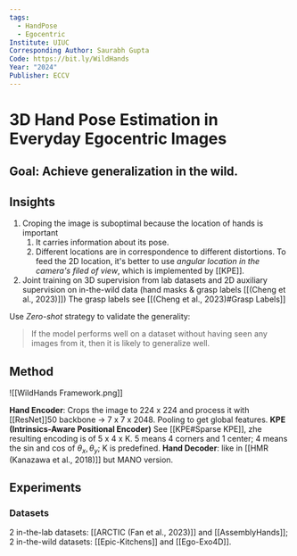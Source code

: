 ```yaml
---
tags:
  - HandPose
  - Egocentric
Institute: UIUC
Corresponding Author: Saurabh Gupta
Code: https://bit.ly/WildHands
Year: "2024"
Publisher: ECCV
---
```

# 3D Hand Pose Estimation in Everyday Egocentric Images
## Goal: Achieve generalization in the wild.

## Insights
1. Croping the image is suboptimal because the location of hands is important
	1. It carries information about its pose. 
	2. Different locations are in correspondence to different distortions.
	To feed the 2D location, it's better to use *angular location in the camera's filed of view*, which is implemented by [[KPE]].
2. Joint training on 3D supervision from lab datasets and 2D auxiliary supervision on in-the-wild data (hand masks & grasp labels [[(Cheng et al., 2023)]]) The grasp labels see [[(Cheng et al., 2023)#Grasp Labels]]

Use *Zero-shot* strategy to validate the generality:
> If the model performs well on a dataset without having seen any images from it, then it is likely to generalize well.
## Method
![[WildHands Framework.png]]

**Hand Encoder**: Crops the image to 224 x 224 and process it with [[ResNet]]50 backbone -> 7 x 7 x 2048. Pooling to get global features.
**KPE (Intrinsics-Aware Positional Encoder)** See [[KPE#Sparse KPE]], zhe resulting encoding is of 5 x 4 x K. 5 means 4 corners and 1 center; 4 means the sin and cos of $\theta_x, \theta_y$; K is predefined.
**Hand Decoder**: like in [[HMR (Kanazawa et al., 2018)]] but MANO version.
## Experiments
### Datasets
2 in-the-lab datasets: [[ARCTIC (Fan et al., 2023)]] and [[AssemblyHands]];
2 in-the-wild datasets: [[Epic-Kitchens]] and [[Ego-Exo4D]].